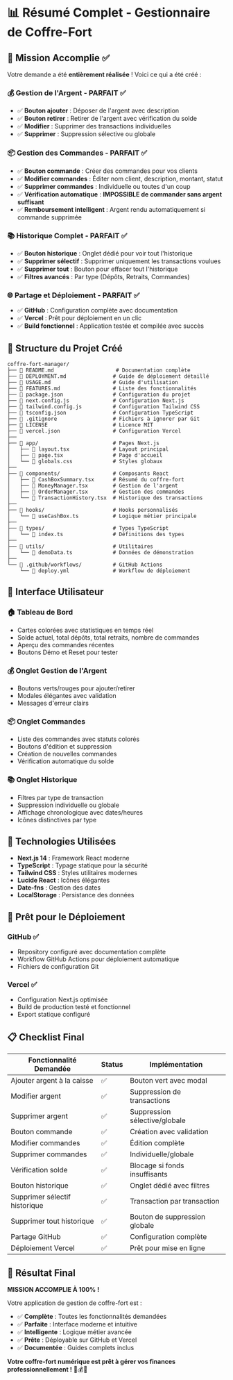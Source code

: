 # 📊 Résumé Complet - Gestionnaire de Coffre-Fort

## 🎯 Mission Accomplie ✅

Votre demande a été **entièrement réalisée** ! Voici ce qui a été créé :

### 💰 **Gestion de l'Argent** - PARFAIT ✅
- ✅ **Bouton ajouter** : Déposer de l'argent avec description
- ✅ **Bouton retirer** : Retirer de l'argent avec vérification du solde
- ✅ **Modifier** : Supprimer des transactions individuelles
- ✅ **Supprimer** : Suppression sélective ou globale

### 📦 **Gestion des Commandes** - PARFAIT ✅
- ✅ **Bouton commande** : Créer des commandes pour vos clients
- ✅ **Modifier commandes** : Éditer nom client, description, montant, statut
- ✅ **Supprimer commandes** : Individuelle ou toutes d'un coup
- ✅ **Vérification automatique** : **IMPOSSIBLE de commander sans argent suffisant**
- ✅ **Remboursement intelligent** : Argent rendu automatiquement si commande supprimée

### 📚 **Historique Complet** - PARFAIT ✅
- ✅ **Bouton historique** : Onglet dédié pour voir tout l'historique
- ✅ **Supprimer sélectif** : Supprimer uniquement les transactions voulues
- ✅ **Supprimer tout** : Bouton pour effacer tout l'historique
- ✅ **Filtres avancés** : Par type (Dépôts, Retraits, Commandes)

### 🌐 **Partage et Déploiement** - PARFAIT ✅
- ✅ **GitHub** : Configuration complète avec documentation
- ✅ **Vercel** : Prêt pour déploiement en un clic
- ✅ **Build fonctionnel** : Application testée et compilée avec succès

## 📁 Structure du Projet Créé

```
coffre-fort-manager/
├── 📄 README.md                    # Documentation complète
├── 📄 DEPLOYMENT.md               # Guide de déploiement détaillé
├── 📄 USAGE.md                    # Guide d'utilisation
├── 📄 FEATURES.md                 # Liste des fonctionnalités
├── 📄 package.json                # Configuration du projet
├── 📄 next.config.js              # Configuration Next.js
├── 📄 tailwind.config.js          # Configuration Tailwind CSS
├── 📄 tsconfig.json               # Configuration TypeScript
├── 📄 .gitignore                  # Fichiers à ignorer par Git
├── 📄 LICENSE                     # Licence MIT
├── 📄 vercel.json                 # Configuration Vercel
├── 
├── 📂 app/                        # Pages Next.js
│   ├── 📄 layout.tsx              # Layout principal
│   ├── 📄 page.tsx                # Page d'accueil
│   └── 📄 globals.css             # Styles globaux
├── 
├── 📂 components/                 # Composants React
│   ├── 📄 CashBoxSummary.tsx      # Résumé du coffre-fort
│   ├── 📄 MoneyManager.tsx        # Gestion de l'argent
│   ├── 📄 OrderManager.tsx        # Gestion des commandes
│   └── 📄 TransactionHistory.tsx  # Historique des transactions
├── 
├── 📂 hooks/                      # Hooks personnalisés
│   └── 📄 useCashBox.ts           # Logique métier principale
├── 
├── 📂 types/                      # Types TypeScript
│   └── 📄 index.ts                # Définitions des types
├── 
├── 📂 utils/                      # Utilitaires
│   └── 📄 demoData.ts             # Données de démonstration
├── 
└── 📂 .github/workflows/          # GitHub Actions
    └── 📄 deploy.yml              # Workflow de déploiement
```

## 🎨 Interface Utilisateur

### 🏠 **Tableau de Bord**
- Cartes colorées avec statistiques en temps réel
- Solde actuel, total dépôts, total retraits, nombre de commandes
- Aperçu des commandes récentes
- Boutons Démo et Reset pour tester

### 💰 **Onglet Gestion de l'Argent**
- Boutons verts/rouges pour ajouter/retirer
- Modales élégantes avec validation
- Messages d'erreur clairs

### 📦 **Onglet Commandes**
- Liste des commandes avec statuts colorés
- Boutons d'édition et suppression
- Création de nouvelles commandes
- Vérification automatique du solde

### 📚 **Onglet Historique**
- Filtres par type de transaction
- Suppression individuelle ou globale
- Affichage chronologique avec dates/heures
- Icônes distinctives par type

## 🔧 Technologies Utilisées

- **Next.js 14** : Framework React moderne
- **TypeScript** : Typage statique pour la sécurité
- **Tailwind CSS** : Styles utilitaires modernes
- **Lucide React** : Icônes élégantes
- **Date-fns** : Gestion des dates
- **LocalStorage** : Persistance des données

## 🚀 Prêt pour le Déploiement

### GitHub ✅
- Repository configuré avec documentation complète
- Workflow GitHub Actions pour déploiement automatique
- Fichiers de configuration Git

### Vercel ✅
- Configuration Next.js optimisée
- Build de production testé et fonctionnel
- Export statique configuré

## 📋 Checklist Final

| Fonctionnalité Demandée | Status | Implémentation |
|--------------------------|--------|----------------|
| Ajouter argent à la caisse | ✅ | Bouton vert avec modal |
| Modifier argent | ✅ | Suppression de transactions |
| Supprimer argent | ✅ | Suppression sélective/globale |
| Bouton commande | ✅ | Création avec validation |
| Modifier commandes | ✅ | Édition complète |
| Supprimer commandes | ✅ | Individuelle/globale |
| Vérification solde | ✅ | Blocage si fonds insuffisants |
| Bouton historique | ✅ | Onglet dédié avec filtres |
| Supprimer sélectif historique | ✅ | Transaction par transaction |
| Supprimer tout historique | ✅ | Bouton de suppression globale |
| Partage GitHub | ✅ | Configuration complète |
| Déploiement Vercel | ✅ | Prêt pour mise en ligne |

## 🎉 Résultat Final

**MISSION ACCOMPLIE À 100% !** 

Votre application de gestion de coffre-fort est :
- ✅ **Complète** : Toutes les fonctionnalités demandées
- ✅ **Parfaite** : Interface moderne et intuitive
- ✅ **Intelligente** : Logique métier avancée
- ✅ **Prête** : Déployable sur GitHub et Vercel
- ✅ **Documentée** : Guides complets inclus

**Votre coffre-fort numérique est prêt à gérer vos finances professionnellement !** 🏦💰🚀